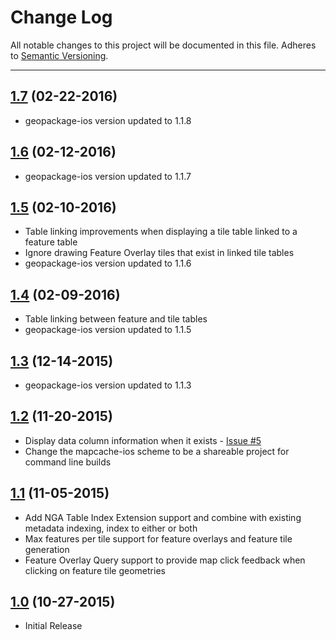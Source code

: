 # Change Log
All notable changes to this project will be documented in this file.
Adheres to [Semantic Versioning](http://semver.org/).

---

## [1.7](https://github.com/ngageoint/geopackage-mapcache-ios/releases/tag/1.7) (02-22-2016)

* geopackage-ios version updated to 1.1.8

## [1.6](https://github.com/ngageoint/geopackage-mapcache-ios/releases/tag/1.6) (02-12-2016)

* geopackage-ios version updated to 1.1.7

## [1.5](https://github.com/ngageoint/geopackage-mapcache-ios/releases/tag/1.5) (02-10-2016)

* Table linking improvements when displaying a tile table linked to a feature table
* Ignore drawing Feature Overlay tiles that exist in linked tile tables
* geopackage-ios version updated to 1.1.6

## [1.4](https://github.com/ngageoint/geopackage-mapcache-ios/releases/tag/1.4) (02-09-2016)

* Table linking between feature and tile tables
* geopackage-ios version updated to 1.1.5

## [1.3](https://github.com/ngageoint/geopackage-mapcache-ios/releases/tag/1.3) (12-14-2015)

* geopackage-ios version updated to 1.1.3

## [1.2](https://github.com/ngageoint/geopackage-mapcache-ios/releases/tag/1.2) (11-20-2015)

* Display data column information when it exists - [Issue #5](https://github.com/ngageoint/geopackage-mapcache-ios/issues/5)
* Change the mapcache-ios scheme to be a shareable project for command line builds

## [1.1](https://github.com/ngageoint/geopackage-mapcache-ios/releases/tag/1.1) (11-05-2015)

* Add NGA Table Index Extension support and combine with existing metadata indexing, index to either or both
* Max features per tile support for feature overlays and feature tile generation
* Feature Overlay Query support to provide map click feedback when clicking on feature tile geometries

## [1.0](https://github.com/ngageoint/geopackage-mapcache-ios/releases/tag/1.0) (10-27-2015)

* Initial Release
